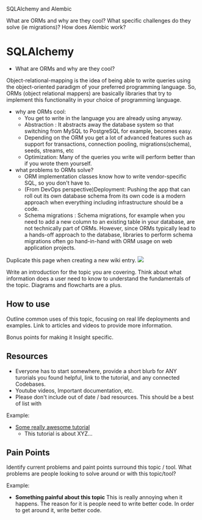 SQLAlchemy and Alembic

What are ORMs and why are they cool?
What specific challenges do they solve (ie migrations)?
How does Alembic work?

# SQLAlchemy
- What are ORMs and why are they cool?

Object-relational-mapping is the idea of being able to write queries using the object-oriented paradigm of your preferred programming language. So, ORMs (object relational mappers) are basically libraries that try to implement this functionality in your choice of programming language.
   - why are ORMs cool: 
     - You get to write in the language you are already using anyway.
     - Abstraction : It abstracts away the database system so that switching from MySQL to PostgreSQL for example, becomes easy.
     - Depending on the ORM you get a lot of advanced features such as support for transactions, connection pooling, migrations(schema), seeds, streams, etc
     - Optimization: Many of the queries you write will perform better than if you wrote them yourself.
   - what problems to ORMs solve?
     - ORM implementation classes know how to write vendor-specific SQL, so you don't have to.
     - (From DevOps perspective)Deployment: Pushing the app that can roll out its own database schema from its own code is a modern approach when everything including infrastructure should be a code.
     - Schema migrations : 
Schema migrations, for example when you need to add a new column to an existing table in your database, are not technically part of ORMs. However, since ORMs typically lead to a hands-off approach to the database, libraries to perform schema migrations often go hand-in-hand with ORM usage on web application projects.
   

Duplicate this page when creating a new wiki entry. 
![](https://www.fullstackpython.com/img/visuals/orm-examples.png)

Write an introduction for the topic you are covering. Think about what information does a user need to know to understand the fundamentals of the topic. Diagrams and flowcharts are a plus. 


## How to use 
Outline common uses of this topic, focusing on real life deployments and examples. Link to articles and videos to provide more information.

Bonus points for making it Insight specific.


## Resources 
- Everyone has to start somewhere, provide a short blurb for ANY turorials you found helpful, link to the tutorial, and any connected Codebases. 
- Youtube videos, Important documentation, etc.
- Please don't include out of date / bad resources.  This should be a best of list with

Example:
- [Some really awesome tutorial](https://towardsdatascience.com/getting-started-with-apache-airflow-df1aa77d7b1b)
    - This tutorial is about XYZ...


## Pain Points 
Identify current problems and paint points surround this topic / tool. What problems are people looking to solve around or with this topic/tool?

Example:
- **Something painful about this topic**
This is really annoying when it happens.  The reason for it is people need to write better code.  In order to get around it, write better code.



